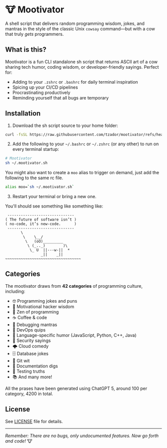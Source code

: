 # 🐮 Mootivator

A shell script that delivers random programming wisdom, jokes, and mantras in the style of the classic Unix `cowsay` command—but with a cow that truly *gets* programmers.

## What is this?

Mootivator is a fun CLI standalone sh script that returns ASCII art of a cow sharing tech humor, coding wisdom, or developer-friendly sayings. Perfect for:

- Adding to your `.zshrc` or `.bashrc` for daily terminal inspiration
- Spicing up your CI/CD pipelines
- Procrastinating productively
- Reminding yourself that all bugs are temporary

## Installation

1. Download the sh script source to your home folder:

```sh
curl -fsSL https://raw.githubusercontent.com/tzador/mootivator/refs/heads/main/mootivator.sh -o ~/.mootivator.sh
```

2. Add the following to your `~/.bashrc` or `~/.zshrc` (or any other)
to run on every terminal startup:

```sh
# Mootivator
sh ~/.mootivator.sh
```

You might also want to create a `moo` alias to trigger on demand,
just add the following to the same rc file.

```sh
alias moo=`sh ~/.mootivator.sh`
```

3. Restart your terminal or bring a new one.

You'll should see something like something like:

```
 ------------------------------ 
( The future of software isn’t )
( no-code, it’s new-code.      )
 ------------------------------
       \
        \    \__/
         \   (oO)_________
          \ (_.._)        )\
           \_ U  ||---w-||  *
                _||    _||
~~~~~~~~~~~~~~~~~~~~~~~~~~~~~~~~~~
```


## Categories

The mootivator draws from **42 categories** of programming culture, including:

- 🤓 Programming jokes and puns
- 💪 Motivational hacker wisdom
- 🧘 Zen of programming
- ☕ Coffee & code
- 🐛 Debugging mantras
- 🔧 DevOps quips
- 🎯 Language-specific humor (JavaScript, Python, C++, Java)
- 🔐 Security sayings
- 🌩️ Cloud comedy
- 🗄️ Database jokes
- 🔀 Git wit
- 📝 Documentation digs
- 🧪 Testing truths
- 📚 And many more!

All the prases have been generated using ChatGPT 5, around 100 per category, 4200 in total.

## License

See [LICENSE](LICENSE) file for details.

---

*Remember: There are no bugs, only undocumented features. Now go forth and code!* 🐮
